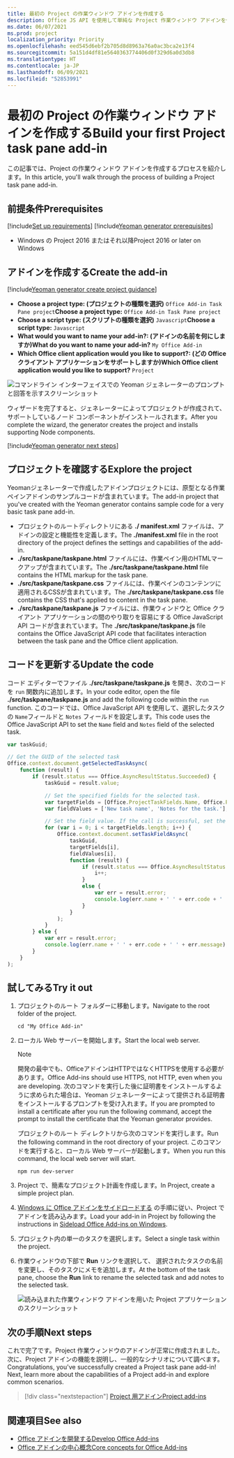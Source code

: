 ```yaml
---
title: 最初の Project の作業ウィンドウ アドインを作成する
description: Office JS API を使用して単純な Project 作業ウィンドウ アドインを作成する方法について説明します。
ms.date: 06/07/2021
ms.prod: project
localization_priority: Priority
ms.openlocfilehash: eed545d6ebf2b705d8d8963a76a0ac3bca2e13f4
ms.sourcegitcommit: 5a151d4df81e5640363774406d0f329d6a0d3db8
ms.translationtype: HT
ms.contentlocale: ja-JP
ms.lasthandoff: 06/09/2021
ms.locfileid: "52853991"
---
```

# <a name="build-your-first-project-task-pane-add-in"></a><span data-ttu-id="770fe-103">最初の Project の作業ウィンドウ アドインを作成する</span><span class="sxs-lookup"><span data-stu-id="770fe-103">Build your first Project task pane add-in</span></span>

<span data-ttu-id="770fe-104">この記事では、Project の作業ウィンドウ アドインを作成するプロセスを紹介します。</span><span class="sxs-lookup"><span data-stu-id="770fe-104">In this article, you'll walk through the process of building a Project task pane add-in.</span></span>

## <a name="prerequisites"></a><span data-ttu-id="770fe-105">前提条件</span><span class="sxs-lookup"><span data-stu-id="770fe-105">Prerequisites</span></span>

[!include[Set up requirements](../includes/set-up-dev-environment-beforehand.md)]
[!include[Yeoman generator prerequisites](../includes/quickstart-yo-prerequisites.md)]

- <span data-ttu-id="770fe-106">Windows の Project 2016 またはそれ以降</span><span class="sxs-lookup"><span data-stu-id="770fe-106">Project 2016 or later on Windows</span></span>

## <a name="create-the-add-in"></a><span data-ttu-id="770fe-107">アドインを作成する</span><span class="sxs-lookup"><span data-stu-id="770fe-107">Create the add-in</span></span>

[!include[Yeoman generator create project guidance](../includes/yo-office-command-guidance.md)]

- <span data-ttu-id="770fe-108">**Choose a project type: (プロジェクトの種類を選択)** `Office Add-in Task Pane project`</span><span class="sxs-lookup"><span data-stu-id="770fe-108">**Choose a project type:** `Office Add-in Task Pane project`</span></span>
- <span data-ttu-id="770fe-109">**Choose a script type: (スクリプトの種類を選択)** `Javascript`</span><span class="sxs-lookup"><span data-stu-id="770fe-109">**Choose a script type:** `Javascript`</span></span>
- <span data-ttu-id="770fe-110">**What would you want to name your add-in?: (アドインの名前を何にしますか)**</span><span class="sxs-lookup"><span data-stu-id="770fe-110">**What do you want to name your add-in?**</span></span> `My Office Add-in`
- <span data-ttu-id="770fe-111">**Which Office client application would you like to support?: (どの Office クライアント アプリケーションをサポートしますか)**</span><span class="sxs-lookup"><span data-stu-id="770fe-111">**Which Office client application would you like to support?**</span></span> `Project`

![コマンドライン インターフェイスでの Yeoman ジェネレーターのプロンプトと回答を示すスクリーンショット](../images/yo-office-project.png)

<span data-ttu-id="770fe-113">ウィザードを完了すると、ジェネレーターによってプロジェクトが作成されて、サポートしているノード コンポーネントがインストールされます。</span><span class="sxs-lookup"><span data-stu-id="770fe-113">After you complete the wizard, the generator creates the project and installs supporting Node components.</span></span>

[!include[Yeoman generator next steps](../includes/yo-office-next-steps.md)]

## <a name="explore-the-project"></a><span data-ttu-id="770fe-114">プロジェクトを確認する</span><span class="sxs-lookup"><span data-stu-id="770fe-114">Explore the project</span></span>

<span data-ttu-id="770fe-115">Yeomanジェネレーターで作成したアドインプロジェクトには、原型となる作業ペインアドインのサンプルコードが含まれています。</span><span class="sxs-lookup"><span data-stu-id="770fe-115">The add-in project that you've created with the Yeoman generator contains sample code for a very basic task pane add-in.</span></span>

- <span data-ttu-id="770fe-116">プロジェクトのルートディレクトリにある **./ manifest.xml** ファイルは、アドインの設定と機能性を定義します。</span><span class="sxs-lookup"><span data-stu-id="770fe-116">The **./manifest.xml** file in the root directory of the project defines the settings and capabilities of the add-in.</span></span>
- <span data-ttu-id="770fe-117">**./src/taskpane/taskpane.html** ファイルには、作業ペイン用のHTMLマークアップが含まれています。</span><span class="sxs-lookup"><span data-stu-id="770fe-117">The **./src/taskpane/taskpane.html** file contains the HTML markup for the task pane.</span></span>
- <span data-ttu-id="770fe-118">**./src/taskpane/taskpane.css** ファイルには、作業ペインのコンテンツに適用されるCSSが含まれています。</span><span class="sxs-lookup"><span data-stu-id="770fe-118">The **./src/taskpane/taskpane.css** file contains the CSS that's applied to content in the task pane.</span></span>
- <span data-ttu-id="770fe-119">**./src/taskpane/taskpane.js** ファイルには、作業ウィンドウと Office クライアント アプリケーションの間のやり取りを容易にする Office JavaScript API コードが含まれています。</span><span class="sxs-lookup"><span data-stu-id="770fe-119">The **./src/taskpane/taskpane.js** file contains the Office JavaScript API code that facilitates interaction between the task pane and the Office client application.</span></span>

## <a name="update-the-code"></a><span data-ttu-id="770fe-120">コードを更新する</span><span class="sxs-lookup"><span data-stu-id="770fe-120">Update the code</span></span>

<span data-ttu-id="770fe-121">コード エディターでファイル **./src/taskpane/taskpane.js** を開き、次のコードを `run` 関数内に追加します。</span><span class="sxs-lookup"><span data-stu-id="770fe-121">In your code editor, open the file **./src/taskpane/taskpane.js** and add the following code within the `run` function.</span></span> <span data-ttu-id="770fe-122">このコードでは、Office JavaScript API を使用して、選択したタスクの `Name`フィールドと `Notes` フィールドを設定します。</span><span class="sxs-lookup"><span data-stu-id="770fe-122">This code uses the Office JavaScript API to set the `Name` field and `Notes` field of the selected task.</span></span>

```js
var taskGuid;

// Get the GUID of the selected task
Office.context.document.getSelectedTaskAsync(
    function (result) {
        if (result.status === Office.AsyncResultStatus.Succeeded) {
            taskGuid = result.value;

            // Set the specified fields for the selected task.
            var targetFields = [Office.ProjectTaskFields.Name, Office.ProjectTaskFields.Notes];
            var fieldValues = ['New task name', 'Notes for the task.'];

            // Set the field value. If the call is successful, set the next field.
            for (var i = 0; i < targetFields.length; i++) {
                Office.context.document.setTaskFieldAsync(
                    taskGuid,
                    targetFields[i],
                    fieldValues[i],
                    function (result) {
                        if (result.status === Office.AsyncResultStatus.Succeeded) {
                            i++;
                        }
                        else {
                            var err = result.error;
                            console.log(err.name + ' ' + err.code + ' ' + err.message);
                        }
                    }
                );
            }
        } else {
            var err = result.error;
            console.log(err.name + ' ' + err.code + ' ' + err.message);
        }
    }
);
```

## <a name="try-it-out"></a><span data-ttu-id="770fe-123">試してみる</span><span class="sxs-lookup"><span data-stu-id="770fe-123">Try it out</span></span>

1. <span data-ttu-id="770fe-124">プロジェクトのルート フォルダーに移動します。</span><span class="sxs-lookup"><span data-stu-id="770fe-124">Navigate to the root folder of the project.</span></span>

    ```command&nbsp;line
    cd "My Office Add-in"
    ```

2. <span data-ttu-id="770fe-125">ローカル Web サーバーを開始します。</span><span class="sxs-lookup"><span data-stu-id="770fe-125">Start the local web server.</span></span>

    > [!NOTE]
    > <span data-ttu-id="770fe-126">開発の最中でも、OfficeアドインはHTTPではなくHTTPSを使用する必要があります。</span><span class="sxs-lookup"><span data-stu-id="770fe-126">Office Add-ins should use HTTPS, not HTTP, even when you are developing.</span></span> <span data-ttu-id="770fe-127">次のコマンドを実行した後に証明書をインストールするように求められた場合は、Yeoman ジェネレーターによって提供される証明書をインストールするプロンプトを受け入れます。</span><span class="sxs-lookup"><span data-stu-id="770fe-127">If you are prompted to install a certificate after you run the following command, accept the prompt to install the certificate that the Yeoman generator provides.</span></span>

    <span data-ttu-id="770fe-128">プロジェクトのルート ディレクトリから次のコマンドを実行します。</span><span class="sxs-lookup"><span data-stu-id="770fe-128">Run the following command in the root directory of your project.</span></span> <span data-ttu-id="770fe-129">このコマンドを実行すると、ローカル Web サーバーが起動します。</span><span class="sxs-lookup"><span data-stu-id="770fe-129">When you run this command, the local web server will start.</span></span>

    ```command&nbsp;line
    npm run dev-server
    ```

3. <span data-ttu-id="770fe-130">Project で、簡素なプロジェクト計画を作成します。</span><span class="sxs-lookup"><span data-stu-id="770fe-130">In Project, create a simple project plan.</span></span>

4. <span data-ttu-id="770fe-131">[Windows に Office アドインをサイドロードする](../testing/create-a-network-shared-folder-catalog-for-task-pane-and-content-add-ins.md) の手順に従い、Project でアドインを読み込みます。</span><span class="sxs-lookup"><span data-stu-id="770fe-131">Load your add-in in Project by following the instructions in [Sideload Office Add-ins on Windows](../testing/create-a-network-shared-folder-catalog-for-task-pane-and-content-add-ins.md).</span></span>

5. <span data-ttu-id="770fe-132">プロジェクト内の単一のタスクを選択します。</span><span class="sxs-lookup"><span data-stu-id="770fe-132">Select a single task within the project.</span></span>

6. <span data-ttu-id="770fe-133">作業ウィンドウの下部で **Run** リンクを選択して、 選択されたタスクの名前を変更し、そのタスクにメモを追加します。</span><span class="sxs-lookup"><span data-stu-id="770fe-133">At the bottom of the task pane, choose the **Run** link to rename the selected task and add notes to the selected task.</span></span>

    ![読み込まれた作業ウィンドウ アドインを用いた Project アプリケーションのスクリーンショット](../images/project-quickstart-addin-1.png)

## <a name="next-steps"></a><span data-ttu-id="770fe-135">次の手順</span><span class="sxs-lookup"><span data-stu-id="770fe-135">Next steps</span></span>

<span data-ttu-id="770fe-p104">これで完了です。Project 作業ウィンドウのアドインが正常に作成されました。次に、Project アドインの機能を説明し、一般的なシナリオについて調べます。</span><span class="sxs-lookup"><span data-stu-id="770fe-p104">Congratulations, you've successfully created a Project task pane add-in! Next, learn more about the capabilities of a Project add-in and explore common scenarios.</span></span>

> [!div class="nextstepaction"]
> [<span data-ttu-id="770fe-138">Project 用アドイン</span><span class="sxs-lookup"><span data-stu-id="770fe-138">Project add-ins</span></span>](../project/project-add-ins.md)

## <a name="see-also"></a><span data-ttu-id="770fe-139">関連項目</span><span class="sxs-lookup"><span data-stu-id="770fe-139">See also</span></span>

- [<span data-ttu-id="770fe-140">Office アドインを開発する</span><span class="sxs-lookup"><span data-stu-id="770fe-140">Develop Office Add-ins</span></span>](../develop/develop-overview.md)
- [<span data-ttu-id="770fe-141">Office アドインの中心概念</span><span class="sxs-lookup"><span data-stu-id="770fe-141">Core concepts for Office Add-ins</span></span>](../overview/core-concepts-office-add-ins.md)
